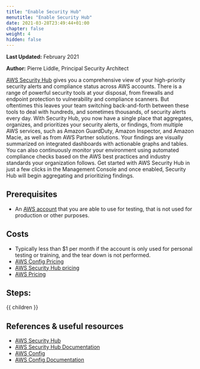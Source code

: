 ```yaml
---
title: "Enable Security Hub"
menutitle: "Enable Security Hub"
date: 2021-03-28T23:49:44+01:00
chapter: false
weight: 4
hidden: false
---
```


**Last Updated:** February 2021

**Author:** Pierre Liddle, Principal Security Architect

[AWS Security Hub](https://aws.amazon.com/security-hub/) gives you a comprehensive view of your high-priority security alerts and compliance status across AWS accounts. There is a range of powerful security tools at your disposal, from firewalls and endpoint protection to vulnerability and compliance scanners. But oftentimes this leaves your team switching back-and-forth between these tools to deal with hundreds, and sometimes thousands, of security alerts every day. With Security Hub, you now have a single place that aggregates, organizes, and prioritizes your security alerts, or findings, from multiple AWS services, such as Amazon GuardDuty, Amazon Inspector, and Amazon Macie, as well as from AWS Partner solutions. Your findings are visually summarized on integrated dashboards with actionable graphs and tables. You can also continuously monitor your environment using automated compliance checks based on the AWS best practices and industry standards your organization follows. Get started with AWS Security Hub in just a few clicks in the Management Console and once enabled, Security Hub will begin aggregating and prioritizing findings.

## Prerequisites
* An [AWS account](https://portal.aws.amazon.com/gp/aws/developer/registration/index.html) that you are able to use for testing, that is not used for production or other purposes.

## Costs
* Typically less than $1 per month if the account is only used for personal testing or training, and the tear down is not performed.
* [AWS Config Pricing](https://aws.amazon.com/config/pricing/)
* [AWS Security Hub pricing](https://aws.amazon.com/security-hub/pricing/) 
* [AWS Pricing](https://aws.amazon.com/pricing/)

## Steps:
{{ children }}

## References & useful resources
* [AWS Security Hub](https://aws.amazon.com/security-hub/)
* [AWS Security Hub Documentation](https://docs.aws.amazon.com/securityhub/index.html)
* [AWS Config](https://aws.amazon.com/config/)
* [AWS Config Documentation](https://docs.aws.amazon.com/config/index.html)
